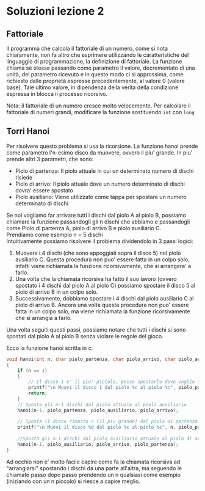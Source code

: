 # Soluzioni lezione 2

## Fattoriale

Il programma che calcola il fattoriale di un numero, come si nota chiaramente, non fa altro che esprimere utilizzando le caratteristiche del linguaggio di programmazione, la definizione di fattoriale. La funzione chiama sé stessa passando come parametro il valore, decrementato di una unità, del parametro ricevuto e in questo modo ci si approssima, come richiesto dalle proprietà espresse precedentemente, al valore 0 (valore base). Tale ultimo valore, in dipendenza della verità della condizione espressa in blocca il processo ricorsivo.

Nota: il fattoriale di un numero cresce molto velocemente. Per calcolare il
fattoriale di numeri grandi, modificare la funzione sostituendo ```int``` con ```long```

## Torri Hanoi
Per risolvere questo problema si usa la ricorsione. La funzione hanoi prende come parametro l'n-esimo disco da muovere, ovvero il piu' grande. In piu' prende altri 3 parametri, che sono:  
- Piolo di partenza: Il piolo attuale in cui un determinato numero di dischi risiede  
- Piolo di arrivo: Il piolo attuale dove un numero determinato di dischi dovra' essere spostato  
- Piolo ausiliario: Viene utilizzato come tappa per spostare un numero determinato di dischi  
 
Se noi vogliamo far arrivare tutti i dischi dal piolo A al piolo B, possiamo chiamare la funzione passandogli gli n dischi che abbiamo e passandogli come Piolo di partenza A, piolo di arrivo B e piolo ausiliario C.  
Prendiamo come esempio n = 5 dischi  
Intuitivamente possiamo risolvere il problema dividendolo in 3 passi logici:
1) Muovere i 4 dischi (che sono appoggiati sopra il disco 5) nel piolo ausiliario C. Questa procedura non puo' essere fatta in un colpo solo, infatti viene richiamata la funzione ricorsivamente, che si arrangera' a farlo.
2) Una volta che la chiamata ricorsiva ha fatto il suo lavoro (ovvero spostato i 4 dischi dal piolo A al piolo C) possiamo spostare il disco 5 al piolo di arrivo B in un colpo solo.
3) Successivamente, dobbiamo spostare i 4 dischi dal piolo ausiliario C al piolo di arrivo B. Ancora una volta questa procedura non puo' essere fatta in un colpo solo, ma viene richiamata la funzione ricorsivamente che si arrangia a farlo.

Una volta seguiti questi passi, possiamo notare che tutti i dischi si sono spostati dal piolo A al piolo B senza violare le regole del gioco.

Ecco la funzione hanoi scritta in c:
```c
void hanoi(int n, char piolo_partenza, char piolo_arrivo, char piolo_ausiliario) 
{ 
    if (n == 1) 
    { 
    	// Il disco 1 e' il piu' piccolo, posso spostarlo dove voglio senza problemi
        printf("\n Muovi il disco 1 dal piolo %c al piolo %c", piolo_partenza, piolo_arrivo); 
        return; 
    }
    // Sposta gli n-1 dischi dal piolo attuale al piolo ausiliario
    hanoi(n-1, piolo_partenza, piolo_ausiliario, piolo_arrivo);
    
    // Sposta il disco rimasto n (il piu grande) dal piolo di partenza attuale al piolo di arrivo attuale
    printf("\n Muovi il disco %d dal piolo %c al piolo %c", n, piolo_partenza, piolo_arrivo);
    
    //Sposta gli n-1 dischi dal piolo ausiliario attuale al piolo di arrivo attuale
    hanoi(n-1, piolo_ausiliario, piolo_arrivo, piolo_partenza); 
} 
```
Ad occhio non e' molto facile capire come fa la chiamata ricorsiva ad "arrangiarsi" spostando i dischi da una parte all'altra, ma seguendo le chiamate passo dopo passo prendendo un n qualsiasi come esempio (iniziando con un n piccolo) si riesce a capire meglio.
